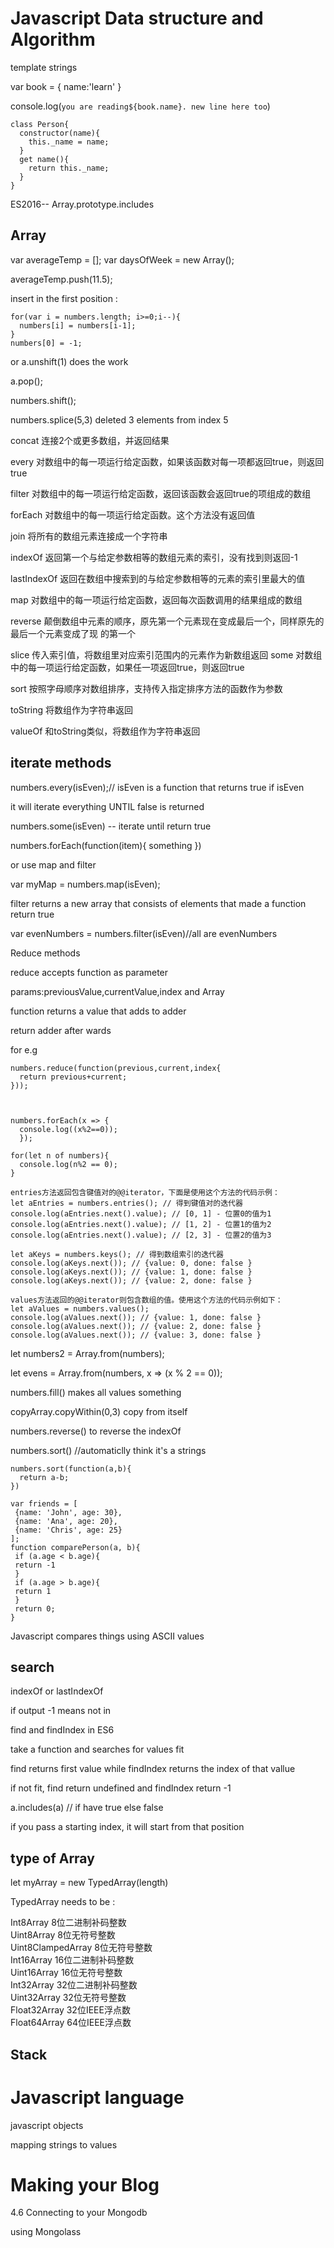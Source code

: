 # Javascript Data structure and Algorithm

template strings

var book = {
  name:'learn'
}

console.log(`you are reading${book.name}.
  new line
  here too`)

```
class Person{
  constructor(name){
    this._name = name;
  }
  get name(){
    return this._name;
  }
}
```

ES2016-- Array.prototype.includes

## Array

var averageTemp = [];
var daysOfWeek = new Array();


averageTemp.push(11.5);

insert in the first position :
```
for(var i = numbers.length; i>=0;i--){
  numbers[i] = numbers[i-1];
}
numbers[0] = -1;
```
or a.unshift(1) does the work

a.pop();

numbers.shift();


numbers.splice(5,3) deleted 3 elements from index 5

concat 连接2个或更多数组，并返回结果

every 对数组中的每一项运行给定函数，如果该函数对每一项都返回true，则返回true

filter 对数组中的每一项运行给定函数，返回该函数会返回true的项组成的数组

forEach 对数组中的每一项运行给定函数。这个方法没有返回值

join 将所有的数组元素连接成一个字符串

indexOf 返回第一个与给定参数相等的数组元素的索引，没有找到则返回-1

lastIndexOf 返回在数组中搜索到的与给定参数相等的元素的索引里最大的值

map 对数组中的每一项运行给定函数，返回每次函数调用的结果组成的数组

reverse 颠倒数组中元素的顺序，原先第一个元素现在变成最后一个，同样原先的最后一个元素变成了现
的第一个

slice 传入索引值，将数组里对应索引范围内的元素作为新数组返回
some 对数组中的每一项运行给定函数，如果任一项返回true，则返回true

sort 按照字母顺序对数组排序，支持传入指定排序方法的函数作为参数

toString 将数组作为字符串返回

valueOf 和toString类似，将数组作为字符串返回


## iterate methods

numbers.every(isEven);// isEven is a function that returns true if isEven

it will iterate everything UNTIL false is returned

numbers.some(isEven) -- iterate until return true

numbers.forEach(function(item){
  something
})

or use map and filter

var myMap = numbers.map(isEven);

filter returns a new array that consists of elements that made a function return true

var evenNumbers = numbers.filter(isEven)//all are evenNumbers

Reduce methods


reduce accepts function as parameter

params:previousValue,currentValue,index and Array

function returns a value that adds to adder

return adder after wards

for e.g
```
numbers.reduce(function(previous,current,index{
  return previous+current;
}));



numbers.forEach(x => {
  console.log((x%2==0));
  });

for(let n of numbers){
  console.log(n%2 == 0);
}

```

```
entries方法返回包含键值对的@@iterator，下面是使用这个方法的代码示例：
let aEntries = numbers.entries(); // 得到键值对的迭代器
console.log(aEntries.next().value); // [0, 1] - 位置0的值为1
console.log(aEntries.next().value); // [1, 2] - 位置1的值为2
console.log(aEntries.next().value); // [2, 3] - 位置2的值为3
```


```
let aKeys = numbers.keys(); // 得到数组索引的迭代器
console.log(aKeys.next()); // {value: 0, done: false }
console.log(aKeys.next()); // {value: 1, done: false }
console.log(aKeys.next()); // {value: 2, done: false }
```


```
values方法返回的@@iterator则包含数组的值。使用这个方法的代码示例如下：
let aValues = numbers.values();
console.log(aValues.next()); // {value: 1, done: false }
console.log(aValues.next()); // {value: 2, done: false }
console.log(aValues.next()); // {value: 3, done: false }
```

let numbers2 = Array.from(numbers);

let evens = Array.from(numbers, x => (x % 2 == 0));


numbers.fill() makes all values something

copyArray.copyWithin(0,3) copy from itself

numbers.reverse() to reverse the indexOf

numbers.sort() //automaticlly think it's a strings
```
numbers.sort(function(a,b){
  return a-b;
})
```

```
var friends = [
 {name: 'John', age: 30},
 {name: 'Ana', age: 20},
 {name: 'Chris', age: 25}
];
function comparePerson(a, b){
 if (a.age < b.age){
 return -1
 }
 if (a.age > b.age){
 return 1
 }
 return 0;
}

```


Javascript compares things using ASCII values

## search

indexOf or lastIndexOf

if output -1 means not in

find and findIndex in ES6

take a function and searches for values fit

find returns first value while findIndex returns the index of that vallue

if not fit, find return undefined and findIndex return -1

a.includes(a) // if have true else false

if you pass a starting index, it will start from that position

## type of Array

let myArray = new TypedArray(length)

TypedArray needs to be :

Int8Array 8位二进制补码整数  
Uint8Array 8位无符号整数  
Uint8ClampedArray 8位无符号整数  
Int16Array 16位二进制补码整数  
Uint16Array 16位无符号整数  
Int32Array 32位二进制补码整数  
Uint32Array 32位无符号整数  
Float32Array 32位IEEE浮点数  
Float64Array 64位IEEE浮点数  

## Stack

# Javascript language

javascript objects

mapping strings to values 

# Making your Blog 

4.6 Connecting to your Mongodb 

using Mongolass 

